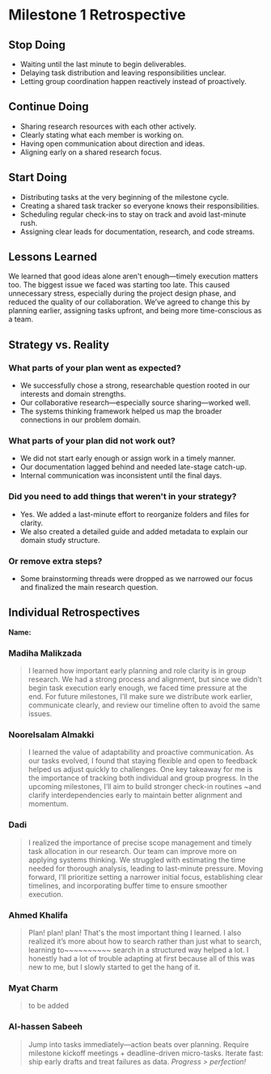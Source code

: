 # Milestone 1 Retrospective

## Stop Doing

- Waiting until the last minute to begin deliverables.
- Delaying task distribution and leaving responsibilities unclear.
- Letting group coordination happen reactively instead of proactively.

## Continue Doing

- Sharing research resources with each other actively.
- Clearly stating what each member is working on.
- Having open communication about direction and ideas.
- Aligning early on a shared research focus.

## Start Doing

- Distributing tasks at the very beginning of the milestone cycle.
- Creating a shared task tracker so everyone knows their responsibilities.
- Scheduling regular check-ins to stay on track and avoid last-minute rush.
- Assigning clear leads for documentation, research, and code streams.

## Lessons Learned

We learned that good ideas alone aren't enough—timely execution matters too.
The biggest issue we faced was starting too late. This caused unnecessary
stress, especially during the project design phase, and reduced the quality of
our collaboration. We’ve agreed to change this by planning earlier, assigning
tasks upfront, and being more time-conscious as a team.

## Strategy vs. Reality

### What parts of your plan went as expected?

- We successfully chose a strong, researchable question rooted in our
 interests and domain strengths.
- Our collaborative research—especially source sharing—worked well.
- The systems thinking framework helped us map the broader connections in our
 problem domain.

### What parts of your plan did not work out?

- We did not start early enough or assign work in a timely manner.
- Our documentation lagged behind and needed late-stage catch-up.
- Internal communication was inconsistent until the final days.

### Did you need to add things that weren't in your strategy?

- Yes. We added a last-minute effort to reorganize folders and files for
 clarity.
- We also created a detailed guide and added metadata to explain our domain
 study structure.

### Or remove extra steps?

- Some brainstorming threads were dropped as we narrowed our focus and
 finalized the main research question.

## Individual Retrospectives

**Name:**

### Madiha Malikzada
>
> I learned how important early planning and role clarity is in group research.
> We had a strong process and alignment, but since we didn’t begin task
> execution early enough, we faced time pressure at the end. For future
> milestones, I’ll make sure we distribute work earlier, communicate clearly,
> and review our timeline often to avoid the same issues.

### Noorelsalam Almakki

> I learned the value of adaptability and proactive communication.
> As our tasks evolved, I found that staying flexible and open to
> feedback helped us adjust quickly to challenges. One key takeaway
> for me is the importance of tracking both individual and group progress.
> In the upcoming milestones, I’ll aim to build stronger check-in routines
> ~and clarify interdependencies early to maintain better alignment and momentum.

### Dadi

> I realized the importance of precise scope management and timely task
> allocation in our research. Our team can improve more on applying systems
> thinking. We struggled with estimating the time needed for thorough analysis,
> leading to last-minute pressure. Moving forward, I’ll prioritize setting a
> narrower initial focus, establishing clear timelines, and incorporating buffer
> time to ensure smoother execution.

### Ahmed Khalifa

> Plan! plan! plan! That's the most important thing I learned. I also realized
> it’s more about how to search rather than just what to search, learning to~~~~~~~~~~
> search in a structured way helped a lot. I honestly had a lot of trouble adapting
> at first because all of this was new to me, but I slowly started to get the hang
> of it.

### Myat Charm

> to be added

### Al-hassen Sabeeh

> Jump into tasks immediately—action beats over planning. Require milestone kickoff
> meetings + deadline-driven micro-tasks. Iterate fast: ship early drafts and treat
> failures as data. *Progress > perfection!*
